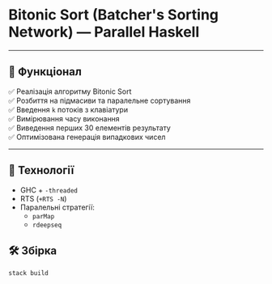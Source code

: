 # Bitonic Sort (Batcher's Sorting Network) — Parallel Haskell

---

## 🚀 Функціонал

✅ Реалізація алгоритму Bitonic Sort  
✅ Розбиття на підмасиви та паралельне сортування  
✅ Введення `k` потоків з клавіатури  
✅ Вимірювання часу виконання  
✅ Виведення перших 30 елементів результату  
✅ Оптимізована генерація випадкових чисел

---

## 🔧 Технології

- GHC + `-threaded`
- RTS (`+RTS -N`)
- Паралельні стратегії:
    - `parMap`
    - `rdeepseq`

## 🛠️ Збірка

```bash
stack build
